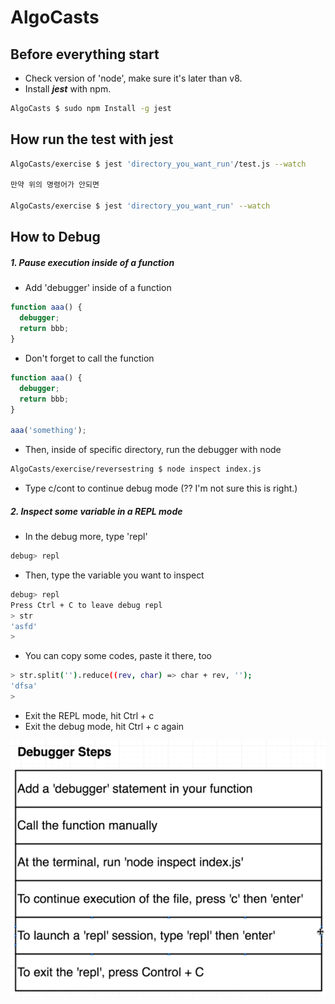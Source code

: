 # AlgoCasts

## Before everything start

+ Check version of 'node', make sure it's later than v8.  
+ Install **_jest_** with npm.
```bash
AlgoCasts $ sudo npm Install -g jest
```

## How run the test with jest
```bash
AlgoCasts/exercise $ jest 'directory_you_want_run'/test.js --watch

만약 위의 명령어가 안되면

AlgoCasts/exercise $ jest 'directory_you_want_run' --watch
```

## How to Debug

##### 1. Pause execution inside of a function  
+ Add 'debugger' inside of a function
```js
function aaa() {
  debugger;
  return bbb;
}
```
+ Don't forget to call the function
```js
function aaa() {
  debugger;
  return bbb;
}

aaa('something');
```

+ Then, inside of specific directory, run the debugger with node
```bash
AlgoCasts/exercise/reversestring $ node inspect index.js 
```
+ Type c/cont to continue debug mode
(?? I'm not sure this is right.)

##### 2. Inspect some variable in a REPL mode  
+ In the debug more, type 'repl'
```bash
debug> repl
```
+ Then, type the variable you want to inspect
```bash
debug> repl
Press Ctrl + C to leave debug repl
> str
'asfd'
>
```
+ You can copy some codes, paste it there, too
```bash
> str.split('').reduce((rev, char) => char + rev, '');
'dfsa'
>
```
+ Exit the REPL mode, hit Ctrl + c
+ Exit the debug mode, hit Ctrl + c again

![img](./note/debug_diagram.png)

